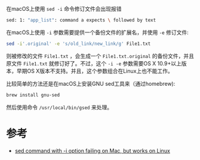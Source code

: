 在macOS上使用 `sed -i` 命令修订文件会出现报错

```bash
sed: 1: "app_list": command a expects \ followed by text
```

在macOS上使用 `-i` 参数需要提供一个备份文件的扩展名，并使用 `-e` 修订文件:

```bash
sed -i'.original' -e 's/old_link/new_link/g' File1.txt
```

则被修改的文件 `File1.txt` ，会生成一个 `File1.txt.original` 的备份文件，并且原文件 `File1.txt` 就修订好了。不过，这个 `-i -e` 参数需要OS X 10.9+以上版本，早期OS X版本不支持。并且，这个参数组合在Linux上也不能工作。

比较简单的方法还是在macOS上安装GNU sed工具来（通过homebrew):

```bash
brew install gnu-sed
```

然后使用命令  `/usr/local/bin/gsed` 来处理。

# 参考

* [sed command with -i option failing on Mac, but works on Linux](https://stackoverflow.com/questions/4247068/sed-command-with-i-option-failing-on-mac-but-works-on-linux)